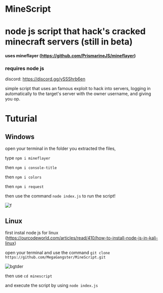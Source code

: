 # MineScript


# node js script that hack's cracked minecraft servers (still in beta)

#### uses mineflayer (https://github.com/PrismarineJS/mineflayer)
### requires node js

discord: https://discord.gg/ySSShrb6en


simple script that uses an famous exploit to hack into servers, logging in automatically to the target's server with the owner username, and giving you op.


# Tuturial

## Windows
open your terminal in the folder you extracted the files, 

type `npm i mineflayer`

then `npm i console-title`

then `npm i colors`

then `npm i request`

then use the command `node index.js` to run the script!

![f](https://user-images.githubusercontent.com/50393513/113513492-b32fd980-9572-11eb-8c9f-571fab12eff5.gif)




## Linux

first instal node js for linux (https://ourcodeworld.com/articles/read/410/how-to-install-node-js-in-kali-linux)

open your terminal and use the command `git clone https://github.com/MegaGangster/MineScript.git`

![bgtder](https://user-images.githubusercontent.com/50393513/113513812-18d09580-9574-11eb-9e7f-ac01eec275d4.gif)

then use `cd minescript`

and execute the script by using `node index.js`




